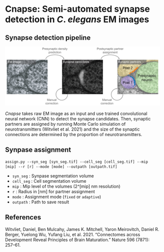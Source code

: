 # Cnapse: Semi-automated synapse detection in *C*. *elegans* EM images

## Synapse detection pipeline
![](figures/synapse_detection.png)

*Cnapse* takes raw EM image as an input and use trained convolutional neural network (CNN) to detect the synapse candidates. Then, synaptic partners are assigned by running Monte Carlo simulation of neurotransmitters (Witvliet et al. 2021) and the size of the synaptic connections are determined by the proportion of neurotransmitters.

## Synpase assignment
```
assign.py --syn_seg [syn_seg.tif] --cell_seg [cell_seg.tif] --mip [mip] --r [r] --mode [mode] --outpath [outpath.tif]
```
- `syn_seg` : Synpase segmentation volume
- `cell_seg` : Cell segmentation volume
- `mip` : Mip level of the volumes (2^[mip] nm resolution)
- `r` : Radius in [nm] for partner assignment
- `mode` : Assignment mode (`fixed` or `adaptive`)
- `outpath` : Path to save result

## References
Witvliet, Daniel, Ben Mulcahy, James K. Mitchell, Yaron Meirovitch, Daniel R. Berger, Yuelong Wu, Yufang Liu, et al. 2021. “Connectomes across Development Reveal Principles of Brain Maturation.” Nature 596 (7871): 257–61.
